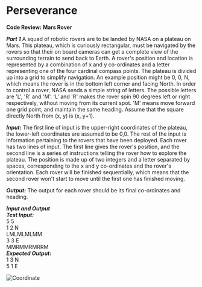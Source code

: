 # Perseverance
**Code Review: Mars Rover**  

***Part 1***
A squad of robotic rovers are to be landed by NASA on a plateau on Mars. This plateau, which is
curiously rectangular, must be navigated by the rovers so that their on board cameras can get a
complete view of the surrounding terrain to send back to Earth.
A rover's position and location is represented by a combination of x and y co-ordinates and a letter
representing one of the four cardinal compass points. The plateau is divided up into a grid to
simplify navigation. An example position might be 0, 0, N, which means the rover is in the bottom
left corner and facing North.
In order to control a rover, NASA sends a simple string of letters. The possible letters are 'L', 'R' and
'M'. 'L' and 'R' makes the rover spin 90 degrees left or right respectively, without moving from its
current spot. 'M' means move forward one grid point, and maintain the same heading.
Assume that the square directly North from (x, y) is (x, y+1).  

***Input:***
The first line of input is the upper-right coordinates of the plateau, the lower-left coordinates are
assumed to be 0,0.
The rest of the input is information pertaining to the rovers that have been deployed. Each rover
has two lines of input. The first line gives the rover's position, and the second line is a series of
instructions telling the rover how to explore the plateau.
The position is made up of two integers and a letter separated by spaces, corresponding to the x
and y co-ordinates and the rover's orientation.
Each rover will be finished sequentially, which means that the second rover won't start to move
until the first one has finished moving.  

***Output:***
The output for each rover should be its final co-ordinates and heading.  

***Input and Output***  
***Test Input:***  
5 5  
1 2 N  
LMLMLMLMM   
3 3 E  
MMRMMRMRRM  
***Expected Output:***  
1 3 N  
5 1 E    

![Coordinate](https://user-images.githubusercontent.com/26936652/111116393-02d44400-8577-11eb-973a-6a3a7affa120.PNG)

